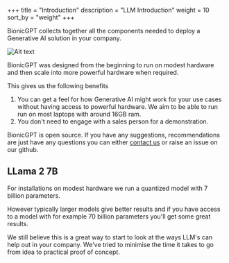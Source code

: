 +++
title = "Introduction"
description = "LLM Introduction"
weight = 10
sort_by = "weight"
+++

BionicGPT collects together all the components needed to deploy a Generative AI solution in your company.

![Alt text](/github-readme.png "Start Screen")

BionicGPT was designed from the beginning to run on modest hardware and then scale into more powerful hardware when required.

This gives us the following benefits

1. You can get a feel for how Generative AI might work for your use cases without having access to powerful hardware. We aim to be able to run run on most laptops with around 16GB ram.
1. You don't need to engage with a sales person for a demonstration. 

BionicGPT is open source. If you have any suggestions, recommendations are just have any questions you can either [contact us](/contact) or raise an issue on our github.

## LLama 2 7B

For installations on modest hardware we run a quantized model with 7 billion parameters.

However typically larger models give better results and if you have access to a model with for example 70 billion parameters you'll get some great results.

We still believe this is a great way to start to look at the ways LLM's can help out in your company. We've tried to minimise the time it takes to go from idea to practical proof of concept.